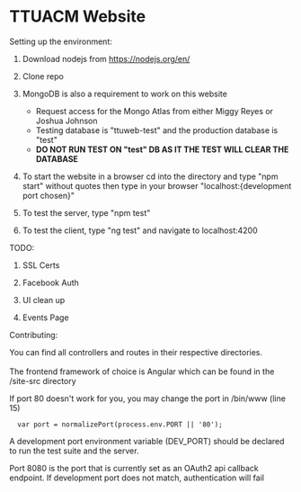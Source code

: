 # TTUACM Website

Setting up the environment:

  1)  Download nodejs from <https://nodejs.org/en/>

  2)  Clone repo

  3) MongoDB is also a requirement to work on this website
      * Request access for the Mongo Atlas from either Miggy Reyes or Joshua Johnson
      * Testing database is "ttuweb-test" and the production database is "test"
      * <b>DO NOT RUN TEST ON "test" DB AS IT THE TEST WILL CLEAR THE DATABASE</b>

  3)  To start the website in a browser cd into the directory and type "npm start" without quotes then type in your browser "localhost:{development port chosen}"

  4)  To test the server, type "npm test"

  5)  To test the client, type "ng test" and navigate to localhost:4200

TODO:

  1) SSL Certs

  2) Facebook Auth

  3) UI clean up

  4) Events Page

Contributing:

  You can find all controllers and routes in their respective directories.
  <br>
  <br>
  The frontend framework of choice is Angular which can be found in the /site-src directory

  If port 80 doesn't work for you, you may change the port in /bin/www (line 15)

      var port = normalizePort(process.env.PORT || '80');

  A development port environment variable (DEV_PORT) should be declared to run the test suite and the server.

  Port 8080 is the port that is currently set as an OAuth2 api callback endpoint.
  If development port does not match, authentication will fail
